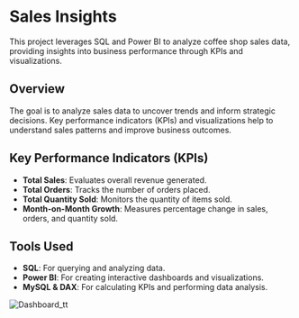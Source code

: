 # Sales Insights

This project leverages SQL and Power BI to analyze coffee shop sales data, providing insights into business performance through KPIs and visualizations.

## Overview
The goal is to analyze sales data to uncover trends and inform strategic decisions. Key performance indicators (KPIs) and visualizations help to understand sales patterns and improve business outcomes.

## Key Performance Indicators (KPIs)
* **Total Sales**: Evaluates overall revenue generated.
* **Total Orders**: Tracks the number of orders placed.
* **Total Quantity Sold**: Monitors the quantity of items sold.
* **Month-on-Month Growth**: Measures percentage change in sales, orders, and quantity sold.

## Tools Used
* **SQL**: For querying and analyzing data.
* **Power BI**: For creating interactive dashboards and visualizations.
* **MySQL & DAX**: For calculating KPIs and performing data analysis.

![Dashboard_tt](https://github.com/user-attachments/assets/4e21347d-546f-45f1-b624-326aa2ffd42b)

